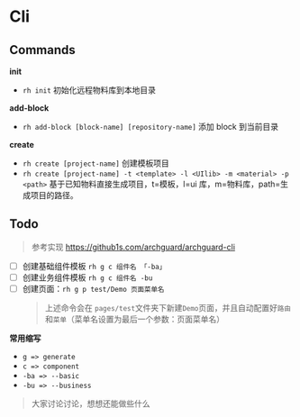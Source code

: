 # Cli

## Commands

**init**

- `rh init` 初始化远程物料库到本地目录

**add-block**

- `rh add-block [block-name] [repository-name]` 添加 block 到当前目录

**create**

- `rh create [project-name]` 创建模板项目
- `rh create [project-name] -t <template> -l <UIlib> -m <material> -p <path>` 基于已知物料直接生成项目，t=模板，l=ui 库，m=物料库，path=生成项目的路径。

## Todo

> 参考实现 https://github1s.com/archguard/archguard-cli

- [ ] 创建基础组件模板 `rh g c 组件名 「-ba」`
- [ ] 创建业务组件模板 `rh g c 组件名 -bu`
- [ ] 创建页面：`rh g p test/Demo 页面菜单名`
  > 上述命令会在 `pages/test`文件夹下新建`Demo`页面，并且自动配置好`路由`和`菜单`（菜单名设置为最后一个参数：页面菜单名）

**常用缩写**

- `g => generate`
- `c => component`
- `-ba => --basic `
- `-bu => --business`

> 大家讨论讨论，想想还能做些什么

